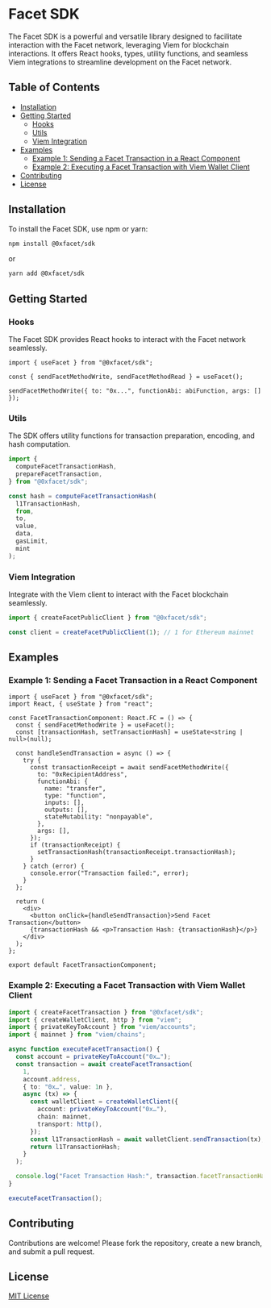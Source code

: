 # Facet SDK

The Facet SDK is a powerful and versatile library designed to facilitate interaction with the Facet network, leveraging Viem for blockchain interactions. It offers React hooks, types, utility functions, and seamless Viem integrations to streamline development on the Facet network.

## Table of Contents

- [Installation](#installation)
- [Getting Started](#getting-started)
  - [Hooks](#hooks)
  - [Utils](#utils)
  - [Viem Integration](#viem-integration)
- [Examples](#examples)
  - [Example 1: Sending a Facet Transaction in a React Component](#example-1-sending-a-facet-transaction-in-a-react-component)
  - [Example 2: Executing a Facet Transaction with Viem Wallet Client](#example-2-executing-a-facet-transaction-with-viem-wallet-client)
- [Contributing](#contributing)
- [License](#license)

## Installation

To install the Facet SDK, use npm or yarn:

```bash
npm install @0xfacet/sdk
```

or

```bash
yarn add @0xfacet/sdk
```

## Getting Started

### Hooks

The Facet SDK provides React hooks to interact with the Facet network seamlessly.

```tsx
import { useFacet } from "@0xfacet/sdk";

const { sendFacetMethodWrite, sendFacetMethodRead } = useFacet();

sendFacetMethodWrite({ to: "0x...", functionAbi: abiFunction, args: [] });
```

### Utils

The SDK offers utility functions for transaction preparation, encoding, and hash computation.

```ts
import {
  computeFacetTransactionHash,
  prepareFacetTransaction,
} from "@0xfacet/sdk";

const hash = computeFacetTransactionHash(
  l1TransactionHash,
  from,
  to,
  value,
  data,
  gasLimit,
  mint
);
```

### Viem Integration

Integrate with the Viem client to interact with the Facet blockchain seamlessly.

```ts
import { createFacetPublicClient } from "@0xfacet/sdk";

const client = createFacetPublicClient(1); // 1 for Ethereum mainnet
```

## Examples

### Example 1: Sending a Facet Transaction in a React Component

```tsx
import { useFacet } from "@0xfacet/sdk";
import React, { useState } from "react";

const FacetTransactionComponent: React.FC = () => {
  const { sendFacetMethodWrite } = useFacet();
  const [transactionHash, setTransactionHash] = useState<string | null>(null);

  const handleSendTransaction = async () => {
    try {
      const transactionReceipt = await sendFacetMethodWrite({
        to: "0xRecipientAddress",
        functionAbi: {
          name: "transfer",
          type: "function",
          inputs: [],
          outputs: [],
          stateMutability: "nonpayable",
        },
        args: [],
      });
      if (transactionReceipt) {
        setTransactionHash(transactionReceipt.transactionHash);
      }
    } catch (error) {
      console.error("Transaction failed:", error);
    }
  };

  return (
    <div>
      <button onClick={handleSendTransaction}>Send Facet Transaction</button>
      {transactionHash && <p>Transaction Hash: {transactionHash}</p>}
    </div>
  );
};

export default FacetTransactionComponent;
```

### Example 2: Executing a Facet Transaction with Viem Wallet Client

```ts
import { createFacetTransaction } from "@0xfacet/sdk";
import { createWalletClient, http } from "viem";
import { privateKeyToAccount } from "viem/accounts";
import { mainnet } from "viem/chains";

async function executeFacetTransaction() {
  const account = privateKeyToAccount("0x…");
  const transaction = await createFacetTransaction(
    1,
    account.address,
    { to: "0x…", value: 1n },
    async (tx) => {
      const walletClient = createWalletClient({
        account: privateKeyToAccount("0x…"),
        chain: mainnet,
        transport: http(),
      });
      const l1TransactionHash = await walletClient.sendTransaction(tx);
      return l1TransactionHash;
    }
  );

  console.log("Facet Transaction Hash:", transaction.facetTransactionHash);
}

executeFacetTransaction();
```

## Contributing

Contributions are welcome! Please fork the repository, create a new branch, and submit a pull request.

## License

[MIT License](LICENSE)
